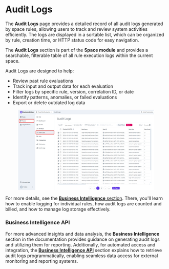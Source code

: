 # Audit Logs

The **Audit Logs** page provides a detailed record of all audit logs generated by space rules, allowing users to track and review system activities efficiently. The logs are displayed in a sortable list, which can be organized by rule, creation time, or HTTP status code for easy navigation.

The **Audit Logs** section is part of the **Space module** and provides a searchable, filterable table of all rule execution logs within the current space.

Audit Logs are designed to help:

* Review past rule evaluations
* Track input and output data for each evaluation
* Filter logs by specific rule, version, correlation ID, or date
* Identify patterns, anomalies, or failed evaluations
* Export or delete outdated log data

<figure><img src="../../.gitbook/assets/audit_logs_overview (2).png" alt=""><figcaption></figcaption></figure>

For more details, see the [**Business Intelligence** section](../../business-intelligence/audit-logs.md). There, you'll learn how to enable logging for individual rules, how audit logs are counted and billed, and how to manage log storage effectively.

### Business Intelligence API

For more advanced insights and data analysis, the **Business Intelligence** section in the documentation provides guidance on generating audit logs and utilizing them for reporting. Additionally, for automated access and integration, the [**Business Intelligence API**](../../api/bi-api/) section explains how to retrieve audit logs programmatically, enabling seamless data access for external monitoring and reporting systems.
